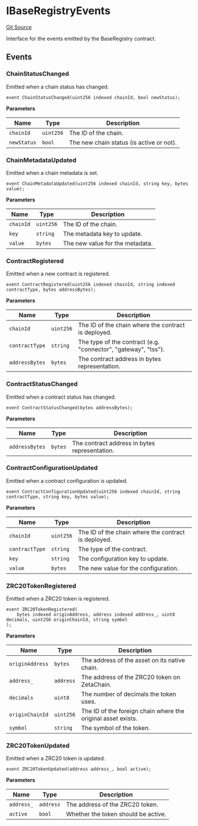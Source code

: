 # IBaseRegistryEvents
[Git Source](https://github.com/zeta-chain/protocol-contracts/blob/main/v2/contracts/helpers/interfaces/IBaseRegistry.sol)

Interface for the events emitted by the BaseRegistry contract.


## Events
### ChainStatusChanged
Emitted when a chain status has changed.


```solidity
event ChainStatusChanged(uint256 indexed chainId, bool newStatus);
```

**Parameters**

|Name|Type|Description|
|----|----|-----------|
|`chainId`|`uint256`|The ID of the chain.|
|`newStatus`|`bool`|The new chain status (is active or not).|

### ChainMetadataUpdated
Emitted when a chain metadata is set.


```solidity
event ChainMetadataUpdated(uint256 indexed chainId, string key, bytes value);
```

**Parameters**

|Name|Type|Description|
|----|----|-----------|
|`chainId`|`uint256`|The ID of the chain.|
|`key`|`string`|The metadata key to update.|
|`value`|`bytes`|The new value for the metadata.|

### ContractRegistered
Emitted when a new contract is registered.


```solidity
event ContractRegistered(uint256 indexed chainId, string indexed contractType, bytes addressBytes);
```

**Parameters**

|Name|Type|Description|
|----|----|-----------|
|`chainId`|`uint256`|The ID of the chain where the contract is deployed.|
|`contractType`|`string`|The type of the contract (e.g. "connector", "gateway", "tss").|
|`addressBytes`|`bytes`|The contract address in bytes representation.|

### ContractStatusChanged
Emitted when a contract status has changed.


```solidity
event ContractStatusChanged(bytes addressBytes);
```

**Parameters**

|Name|Type|Description|
|----|----|-----------|
|`addressBytes`|`bytes`|The contract address in bytes representation.|

### ContractConfigurationUpdated
Emitted when a contract configuration is updated.


```solidity
event ContractConfigurationUpdated(uint256 indexed chainId, string contractType, string key, bytes value);
```

**Parameters**

|Name|Type|Description|
|----|----|-----------|
|`chainId`|`uint256`|The ID of the chain where the contract is deployed.|
|`contractType`|`string`|The type of the contract.|
|`key`|`string`|The configuration key to update.|
|`value`|`bytes`|The new value for the configuration.|

### ZRC20TokenRegistered
Emitted when a ZRC20 token is registered.


```solidity
event ZRC20TokenRegistered(
    bytes indexed originAddress, address indexed address_, uint8 decimals, uint256 originChainId, string symbol
);
```

**Parameters**

|Name|Type|Description|
|----|----|-----------|
|`originAddress`|`bytes`|The address of the asset on its native chain.|
|`address_`|`address`|The address of the ZRC20 token on ZetaChain.|
|`decimals`|`uint8`|The number of decimals the token uses.|
|`originChainId`|`uint256`|The ID of the foreign chain where the original asset exists.|
|`symbol`|`string`|The symbol of the token.|

### ZRC20TokenUpdated
Emitted when a ZRC20 token is updated.


```solidity
event ZRC20TokenUpdated(address address_, bool active);
```

**Parameters**

|Name|Type|Description|
|----|----|-----------|
|`address_`|`address`|The address of the ZRC20 token.|
|`active`|`bool`|Whether the token should be active.|

